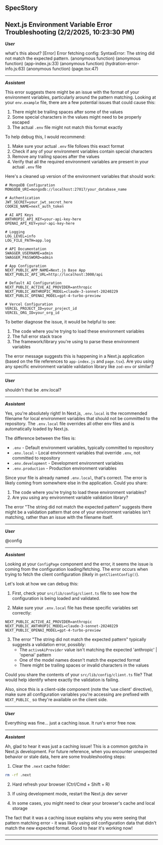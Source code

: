 ## SpecStory

## Next.js Environment Variable Error Troubleshooting (2/2/2025, 10:23:30 PM)

_**User**_

what's this about?  [Error] Error fetching config:
SyntaxError: The string did not match the expected pattern.
(anonymous function)
	(anonymous function) (app-index.js:33)
	(anonymous function) (hydration-error-info.js:63)
	(anonymous function) (page.tsx:47)

---

_**Assistant**_

This error suggests there might be an issue with the format of your environment variables, particularly around the pattern matching. Looking at your `env.example` file, there are a few potential issues that could cause this:

1. There might be trailing spaces after some of the values
2. Some special characters in the values might need to be properly escaped
3. The actual `.env` file might not match this format exactly

To help debug this, I would recommend:

1. Make sure your actual `.env` file follows this exact format
2. Check if any of your environment variables contain special characters
3. Remove any trailing spaces after the values
4. Verify that all the required environment variables are present in your actual `.env` file

Here's a cleaned up version of the environment variables that should work:

```env:.env
# MongoDB Configuration
MONGODB_URI=mongodb://localhost:27017/your_database_name

# Authentication
JWT_SECRET=your_jwt_secret_here
COOKIE_NAME=next_auth_token

# AI API Keys
ANTHROPIC_API_KEY=your-api-key-here
OPENAI_API_KEY=your-api-key-here

# Logging
LOG_LEVEL=info
LOG_FILE_PATH=app.log

# API Documentation
SWAGGER_USERNAME=admin
SWAGGER_PASSWORD=admin

# App Configuration
NEXT_PUBLIC_APP_NAME=Next.js Base App
NEXT_PUBLIC_API_URL=http://localhost:3000/api

# Default AI Configuration
NEXT_PUBLIC_ACTIVE_AI_PROVIDER=anthropic
NEXT_PUBLIC_ANTHROPIC_MODEL=claude-3-sonnet-20240229
NEXT_PUBLIC_OPENAI_MODEL=gpt-4-turbo-preview

# Vercel Configuration
VERCEL_PROJECT_ID=your_project_id
VERCEL_ORG_ID=your_org_id
```

To better diagnose the issue, it would be helpful to see:
1. The code where you're trying to load these environment variables
2. The full error stack trace
3. The framework/library you're using to parse these environment variables

The error message suggests this is happening in a Next.js application (based on the file references to `app-index.js` and `page.tsx`). Are you using any specific environment variable validation library like `zod-env` or similar?

---

_**User**_

shouldn't that be .env.local?

---

_**Assistant**_

Yes, you're absolutely right! In Next.js, `.env.local` is the recommended filename for local environment variables that should not be committed to the repository. The `.env.local` file overrides all other env files and is automatically loaded by Next.js.

The difference between the files is:
- `.env` - Default environment variables, typically committed to repository
- `.env.local` - Local environment variables that override `.env`, not committed to repository
- `.env.development` - Development environment variables
- `.env.production` - Production environment variables

Since your file is already named `.env.local`, that's correct. The error is likely coming from somewhere else in the application. Could you share:
1. The code where you're trying to load these environment variables?
2. Are you using any environment variable validation library?

The error "The string did not match the expected pattern" suggests there might be a validation pattern that one of your environment variables isn't matching, rather than an issue with the filename itself.

---

_**User**_

@config 

---

_**Assistant**_

Looking at your `ConfigPage` component and the error, it seems the issue is coming from the configuration loading/fetching. The error occurs when trying to fetch the client configuration (likely in `getClientConfig()`).

Let's look at how we can debug this:

1. First, check your `src/lib/config/client.ts` file to see how the configuration is being loaded and validated.

2. Make sure your `.env.local` file has these specific variables set correctly:
```
NEXT_PUBLIC_ACTIVE_AI_PROVIDER=anthropic
NEXT_PUBLIC_ANTHROPIC_MODEL=claude-3-sonnet-20240229
NEXT_PUBLIC_OPENAI_MODEL=gpt-4-turbo-preview
```

3. The error "The string did not match the expected pattern" typically suggests a validation error, possibly:
   - The `activeAiProvider` value isn't matching the expected 'anthropic' | 'openai' pattern
   - One of the model names doesn't match the expected format
   - There might be trailing spaces or invalid characters in the values

Could you share the contents of your `src/lib/config/client.ts` file? That would help identify where exactly the validation is failing.

Also, since this is a client-side component (note the 'use client' directive), make sure all configuration variables you're accessing are prefixed with `NEXT_PUBLIC_` so they're available on the client side.

---

_**User**_

Everything was fine... just a caching issue.  It run's error free now.

---

_**Assistant**_



Ah, glad to hear it was just a caching issue! This is a common gotcha in Next.js development. For future reference, when you encounter unexpected behavior or stale data, here are some troubleshooting steps:

1. Clear the `.next` cache folder:
```bash
rm -rf .next
```

2. Hard refresh your browser (Ctrl/Cmd + Shift + R)

3. If using development mode, restart the Next.js dev server

4. In some cases, you might need to clear your browser's cache and local storage

The fact that it was a caching issue explains why you were seeing that pattern matching error - it was likely using old configuration data that didn't match the new expected format. Good to hear it's working now!

---



---


